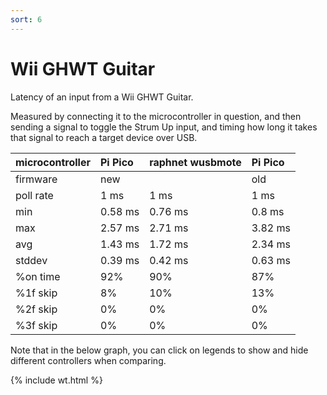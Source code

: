```yaml
---
sort: 6
---
```


# Wii GHWT Guitar

Latency of an input from a Wii GHWT Guitar.

Measured by connecting it to the microcontroller in question, and then sending a signal to toggle the Strum Up input, and timing how long it takes that signal to reach a target device over USB.

| microcontroller | Pi Pico | raphnet wusbmote | Pi Pico |
| :-------------- | :------ | :--------------- | :------ |
| firmware        | new     |                  | old     |
| poll rate       | 1 ms    | 1 ms             | 1 ms    |
| min             | 0.58 ms | 0.76 ms          | 0.8 ms  |
| max             | 2.57 ms | 2.71 ms          | 3.82 ms |
| avg             | 1.43 ms | 1.72 ms          | 2.34 ms |
| stddev          | 0.39 ms | 0.42 ms          | 0.63 ms |
| %on time        | 92%     | 90%              | 87%     |
| %1f skip        | 8%      | 10%              | 13%     |
| %2f skip        | 0%      | 0%               | 0%      |
| %3f skip        | 0%      | 0%               | 0%      |

Note that in the below graph, you can click on legends to show and hide different controllers when comparing.

{% include wt.html %}
